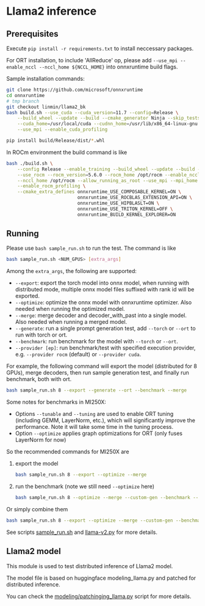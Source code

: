 # Llama2 inference

## Prerequisites

Execute `pip install -r requirements.txt` to install neccessary packages.

For ORT installation, to include 'AllReduce' op, please add `--use_mpi --enable_nccl --nccl_home ${NCCL_HOME}` into onnxruntime build flags.

Sample installation commands:

```bash
git clone https://github.com/microsoft/onnxruntime
cd onnxruntime
# tmp branch
git checkout linmin/llama2_bk
bash build.sh --use_cuda --cuda_version=11.7 --config=Release \
    --build_wheel --update --build --cmake_generator Ninja --skip_tests --mpi_home=/usr/local/mpi \
    --cuda_home=/usr/local/cuda --cudnn_home=/usr/lib/x86_64-linux-gnu --enable_nccl \
    --use_mpi --enable_cuda_profiling

pip install build/Release/dist/*.whl
```

In ROCm environment the build command is like

```bash
bash ./build.sh \
    --config Release --enable_training --build_wheel --update --build --cmake_generator Ninja --skip_tests \
    --use_rocm --rocm_version=5.6.0 --rocm_home /opt/rocm --enable_nccl \
    --nccl_home /opt/rocm --allow_running_as_root --use_mpi --mpi_home /usr/lib/x86_64-linux-gnu/openmpi \
    --enable_rocm_profiling \
    --cmake_extra_defines onnxruntime_USE_COMPOSABLE_KERNEL=ON \
                          onnxruntime_USE_ROCBLAS_EXTENSION_API=ON \
                          onnxruntime_USE_HIPBLASLT=ON \
                          onnxruntime_USE_TRITON_KERNEL=OFF \
                          onnxruntime_BUILD_KERNEL_EXPLORER=ON
```

## Running

Please use `bash sample_run.sh` to run the test. The command is like

```bash
bash sample_run.sh <NUM_GPUS> [extra_args]
```

Among the `extra_args`, the following are supported:

- `--export`: export the torch model into onnx model, when running with distributed mode, multiple onnx model files suffixed with rank id will be exported.
- `--optimize`: optimize the onnx model with onnxruntime optimizer. Also needed when running the optimized model.
- `--merge`: merge decoder and decoder_with_past into a single model. Also needed when running a merged model.
- `--generate`: run a single prompt generation test, add `--torch` or `--ort` to run with torch or ort.
- `--benchmark`: run benchmark for the model with `--torch` or `--ort`.
- `--provider [ep]`: run benchmark/test with specified execution provider, e.g. `--provider rocm` (default) or `--provider cuda`.

For example, the following command will export the model (distributed for 8 GPUs), merge decoders, then run sample generation test, and finally run benchmark, both with ort.

```bash
bash sample_run.sh 8 --export --generate --ort --benchmark --merge
```

Some notes for benchmarks in MI250X:

- Options `--tunable` and `--tuning` are used to enable ORT tuning (including GEMM, LayerNorm, etc.), which will significantly improve the performance. Note it will take some time in the tuning process.
- Option `--optimize` applies graph optimizations for ORT (only fuses LayerNorm for now)

So the recommended commands for MI250X are

1. export the model

    ```bash
    bash sample_run.sh 8 --export --optimize --merge
    ```

2. run the benchmark (note we still need `--optimize` here)

    ```bash
    bash sample_run.sh 8 --optimize --merge --custom-gen --benchmark --ort --torch --tunable --tuning
    ```

Or simply combine them

```bash
bash sample_run.sh 8 --export --optimize --merge --custom-gen --benchmark --ort --torch --tunable --tuning
```

See scripts [sample_run.sh](sample_run.sh) and [llama-v2.py](llama-v2.py) for more details.

## Llama2 model

This module is used to test distributed inference of Llama2 model.

The model file is based on huggingface modeling_llama.py and patched for distributed inference.

You can check the [modeling/patchinging_llama.py](modeling/patching_llama.py) script for more details.
